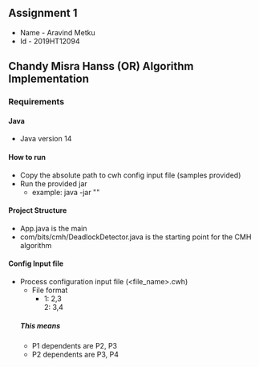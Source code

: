 ## Assignment 1
- Name - Aravind Metku
- Id - 2019HT12094

## Chandy Misra Hanss (OR) Algorithm Implementation

### Requirements
#### Java 
- Java version 14

#### How to run
- Copy the absolute path to cwh config input file (samples provided)
- Run the provided jar
    - example: java -jar "<absolute path to the file>"
    
#### Project Structure
- App.java is the main
- com/bits/cmh/DeadlockDetector.java is the starting point for the CMH algorithm

#### Config Input file
- Process configuration input file (<file_name>.cwh)
    - File format
        - 1: 2,3<br/>2: 3,4
    ##### This means 
    - P1 dependents are P2, P3
    - P2 dependents are P3, P4
